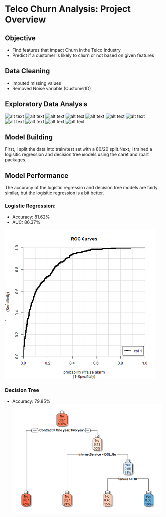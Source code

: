 # Telco Churn Analysis: Project Overview

## Objective
- Find features that impact Churn in the Telco Industry
- Predict if a customer is likely to churn or not based on given features
## Data Cleaning
- Imputed missing values
- Removed Noise variable (CustomerID)
## Exploratory Data Analysis 
![alt text](https://github.com/neelgandhi26/Telco-Churn-Prediction/blob/master/SeniorCitizen.png) ![alt text](https://github.com/neelgandhi26/Telco-Churn-Prediction/blob/master/InternetService.png)
![alt text](https://github.com/neelgandhi26/Telco-Churn-Prediction/blob/master/InternetService.png)
![alt text](https://github.com/neelgandhi26/Telco-Churn-Prediction/blob/master/OnlineSecurity.png)
![alt text](https://github.com/neelgandhi26/Telco-Churn-Prediction/blob/master/PaperlessBilling.png)
![alt text](https://github.com/neelgandhi26/Telco-Churn-Prediction/blob/master/StreamingTV.png)
![alt text](https://github.com/neelgandhi26/Telco-Churn-Prediction/blob/master/StreamingMovies.png)
![alt text](https://github.com/neelgandhi26/Telco-Churn-Prediction/blob/master/OnlineBackup.png)
![alt text](https://github.com/neelgandhi26/Telco-Churn-Prediction/blob/master/TechSupport.png)
![alt text](https://github.com/neelgandhi26/Telco-Churn-Prediction/blob/master/DeviceProtection.png)
![alt text](https://github.com/neelgandhi26/Telco-Churn-Prediction/blob/master/Contract.png)
## Model Building
First, I split the data into train/test set with a 80/20 split.Next, I trained a logisitic regression and decision tree models using the caret and rpart packages.
## Model Performance
The accuracy of the logistic regression and decision tree models are fairly similar, but the logisitic regression is a bit better.
### Logistic Regression:
- Accuracy: 81.62%
- AUC: 86.37%

![alt text](https://github.com/neelgandhi26/Telco-Churn-Analysis/blob/master/ROC_Curve.png)
### Decision Tree
- Accuracy: 79.85%
![alt text](https://github.com/neelgandhi26/Telco-Churn-Analysis/blob/master/decision_tree.png)
